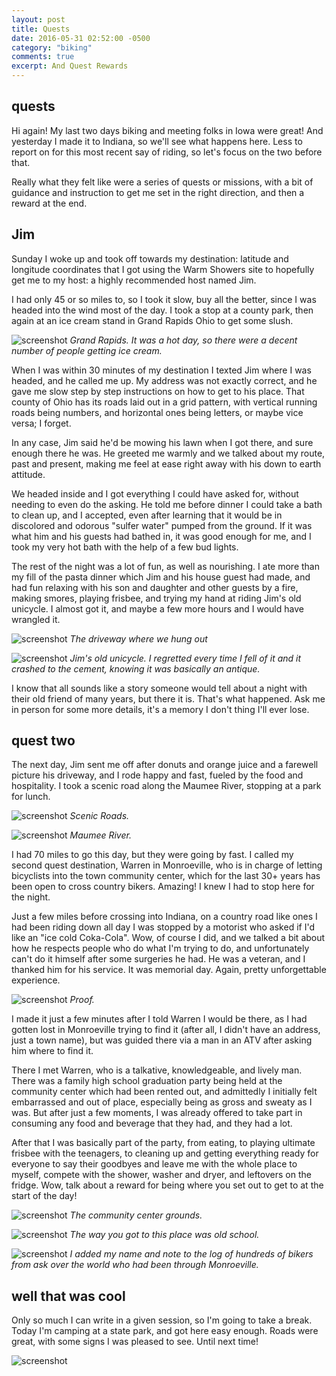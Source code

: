 ```yaml
---
layout: post
title: Quests
date: 2016-05-31 02:52:00 -0500
category: "biking"
comments: true
excerpt: And Quest Rewards
---
```


## quests

Hi again! My last two days biking and meeting folks in Iowa were great! And yesterday I made it to Indiana, so we'll see what happens here. Less to report on for this most recent say of riding, so let's focus on the two before that.

Really what they felt like were a series of quests or missions, with a bit of guidance and instruction to get me set in the right direction, and then a reward at the end.

## Jim

Sunday I woke up and took off towards my destination: latitude and longitude coordinates that I got using the Warm Showers site to hopefully get me to my host: a highly recommended host named Jim.

I had only 45 or so miles to, so I took it slow, buy all the better, since I was headed into the wind most of the day. I took a stop at a county park, then again at an ice cream stand in Grand Rapids Ohio to get some slush.

![screenshot](https://raw.githubusercontent.com/glenlovett/glenlovett.github.io/master/assets/IMG_20160529_150944627_HDR.jpg) *Grand Rapids. It was a hot day, so there were a decent number of people getting ice cream.*

When I was within 30 minutes of my destination I texted Jim where I was headed, and he called me up. My address was not exactly correct, and he gave me slow step by step instructions on how to get to his place. That county of Ohio has its roads laid out in a grid pattern, with vertical running roads being numbers, and horizontal ones being letters, or maybe vice versa; I forget.

In any case, Jim said he'd be mowing his lawn when I got there, and sure enough there he was. He greeted me warmly and we talked about my route, past and present, making me feel at ease right away with his down to earth attitude.

We headed inside and I got everything I could have asked for, without needing to even do the asking. He told me before dinner I could take a bath to clean up, and I accepted, even after learning that it would be in discolored and odorous "sulfer water" pumped from the ground. If it was what him and his guests had bathed in, it was good enough for me, and I took my very hot bath with the help of a few bud lights.

The rest of the night was a lot of fun, as well as nourishing. I ate more than my fill of the pasta dinner which Jim and his house guest had made, and had fun relaxing with his son and daughter and other guests by a fire, making smores, playing frisbee, and trying my hand at riding Jim's old unicycle. I almost got it, and maybe a few more hours and I would have wrangled it.

![screenshot](https://raw.githubusercontent.com/glenlovett/glenlovett.github.io/master/assets/IMG_20160529_202338801.jpg)
*The driveway where we hung out*

![screenshot](https://raw.githubusercontent.com/glenlovett/glenlovett.github.io/master/assets/IMG_20160529_202355830.jpg)
*Jim's old unicycle. I regretted every time I fell of it and it crashed to the cement, knowing it was basically an antique.*

I know that all sounds like a story someone would tell about a night with their old friend of many years, but there it is. That's what happened. Ask me in person for some more details, it's a memory I don't thing I'll ever lose.

## quest two

The next day, Jim sent me off after donuts and orange juice and a farewell picture his driveway, and I rode happy and fast, fueled by the food and hospitality. I took a scenic road along the Maumee River, stopping at a park for lunch.

![screenshot](https://raw.githubusercontent.com/glenlovett/glenlovett.github.io/master/assets/IMG_20160530_092615862.jpg)
*Scenic Roads.*

![screenshot](https://raw.githubusercontent.com/glenlovett/glenlovett.github.io/master/assets/IMG_20160530_100528377.jpg)
*Maumee River.*

I had 70 miles to go this day, but they were going by fast. I called my second quest destination, Warren in Monroeville, who is in charge of letting bicyclists into the town community center, which for the last 30+ years has been open to cross country bikers. Amazing! I knew I had to stop here for the night.

Just a few miles before crossing into Indiana, on a country road like ones I had been riding down all day I was stopped by a motorist who asked if I'd like an "ice cold Coka-Cola". Wow, of course I did, and we talked a bit about how he respects people who do what I'm trying to do, and unfortunately can't do it himself after some surgeries he had. He was a veteran, and I thanked him for his service. It was memorial day. Again, pretty unforgettable experience.

![screenshot](https://raw.githubusercontent.com/glenlovett/glenlovett.github.io/master/assets/IMG_20160530_151107271.jpg)
*Proof.*

I made it just a few minutes after I told Warren I would be there, as I had gotten lost in Monroeville trying to find it (after all, I didn't have an address, just a town name), but was guided there via a man in an ATV after asking him where to find it.

There I met Warren, who is a talkative, knowledgeable, and lively man. There was a family high school graduation party being held at the community center which had been rented out, and admittedly I initially felt embarrassed and out of place, especially being as gross and sweaty as I was. But after just a few moments, I was already offered to take part in consuming any food and beverage that they had, and they had a lot.

After that I was basically part of the party, from eating, to playing ultimate frisbee with the teenagers, to cleaning up and getting everything ready for everyone to say their goodbyes and leave me with the whole place to myself, compete with the shower, washer and dryer, and leftovers on the fridge. Wow, talk about a reward for being where you set out to get to at the start of the day!


![screenshot](https://raw.githubusercontent.com/glenlovett/glenlovett.github.io/master/assets/IMG_20160530_175020372_HDR.jpg)
*The community center grounds.*


![screenshot](https://raw.githubusercontent.com/glenlovett/glenlovett.github.io/master/assets/IMG_20160530_190446794.jpg)
*The way you got to this place was old school.*

![screenshot](https://raw.githubusercontent.com/glenlovett/glenlovett.github.io/master/assets/IMG_20160531_073032296.jpg)
*I added my name and note to the log of hundreds of bikers from ask over the world who had been through Monroeville.*

## well that was cool

Only so much I can write in a given session, so I'm going to take a break. Today I'm camping at a state park, and got here easy enough. Roads were great, with some signs I was pleased to see. Until next time!

![screenshot](https://raw.githubusercontent.com/glenlovett/glenlovett.github.io/master/assets/IMG_20160531_095733175.jpg)
